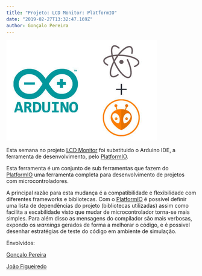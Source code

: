 ```yaml
---
title: "Projeto: LCD Monitor: PlatformIO"
date: "2019-02-27T13:32:47.169Z"
author: Gonçalo Pereira
---
```


![Oh..F!](arduino-atom-platformio-IDE.jpg)

Esta semana no projeto [LCD Monitor](../project-lcd-monitor/) foi substituido o Arduino IDE, a ferramenta de desenvolvimento, pelo [PlatformIO][platformio].

Esta ferramenta é um conjunto de sub ferramentas que fazem do [PlatformIO][platformio] uma ferramenta completa para desenvolvimento de projetos com microcontroladores.

A principal razão para esta mudança é a compatibilidade e flexibilidade com diferentes frameworks e bibliotecas. Com o [PlatformIO][platformio] é possível definir uma lista de dependências do projeto (bibliotecas utilizadas) assim como facilita a escabilidade visto que mudar de microcontrolador torna-se mais simples.
Para além disso as mensagens do compilador são mais verbosas, expondo os _warnings_ gerados de forma a melhorar o código, e é possivel desenhar estratégias de teste do código em ambiente de simulação.

Envolvidos:

[Gonçalo Pereira][GPereira]

[João Figueiredo][jfig]

[platformio]:https://platformio.org/
[GPereira]:https://github.com/G-Pereira
[jfig]:https://github.com/jfig
